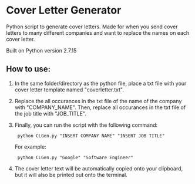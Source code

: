 # Cover Letter Generator

Python script to generate cover letters. Made for when you send cover letters to many different companies and want to replace the names on each cover letter.

Built on Python version 2.7.15

## How to use:

1. In the same folder/directory as the python file, place a txt file with your cover letter template named "coverletter.txt".

2. Replace the all occurances in the txt file of the name of the company with "COMPANY_NAME". Then, replace all occurances in the txt file of the job title with "JOB_TITLE".

3. Finally, you can run the script with the following command:
	
		python CLGen.py "INSERT COMPANY NAME" "INSERT JOB TITLE"
   
   For example:
   
   		python CLGen.py "Google" "Software Engineer"

4. The cover letter text will be automatically copied onto your clipboard, but it will also be printed out onto the terminal.
